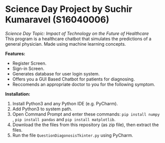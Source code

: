 # Science Day Project by Suchir Kumaravel (S16040006)
*Science Day Topic: Impact of Technology on the Future of Healthcare*<br/>
This program is a healthcare chatbot that simulates the predictions of a general physician. Made using machine learning concepts.

**Features:**
* Register Screen.
* Sign-in Screen.
* Generates database for user login system.
* Offers you a GUI Based Chatbot for patients for diagnosing.
* Reccomends an appropriate doctor to you for the following symptom.

**Installation:**
1. Install Python3 and any Python IDE (e.g. PyCharm).
2. Add Python3 to system path.
3. Open Command Prompt and enter these commands: `pip install numpy` ,  `pip install pandas` and `pip install matplotlib`.
4. Download the the files from this repository (as zip file), then extract the files.
5. Run the file `QuestionDiagonosisTkinter.py` using PyCharm.
